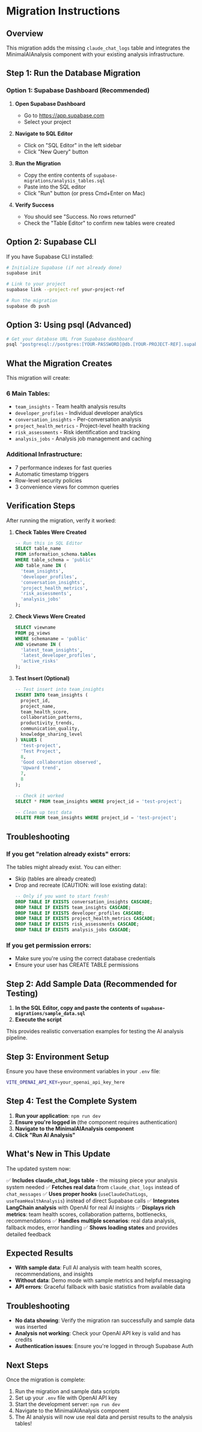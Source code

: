 # Migration Instructions

## Overview
This migration adds the missing `claude_chat_logs` table and integrates the MinimalAIAnalysis component with your existing analysis infrastructure.

## Step 1: Run the Database Migration

### Option 1: Supabase Dashboard (Recommended)

1. **Open Supabase Dashboard**
   - Go to https://app.supabase.com
   - Select your project

2. **Navigate to SQL Editor**
   - Click on "SQL Editor" in the left sidebar
   - Click "New Query" button

3. **Run the Migration**
   - Copy the entire contents of `supabase-migrations/analysis_tables.sql`
   - Paste into the SQL editor
   - Click "Run" button (or press Cmd+Enter on Mac)

4. **Verify Success**
   - You should see "Success. No rows returned"
   - Check the "Table Editor" to confirm new tables were created

## Option 2: Supabase CLI

If you have Supabase CLI installed:

```bash
# Initialize Supabase (if not already done)
supabase init

# Link to your project
supabase link --project-ref your-project-ref

# Run the migration
supabase db push
```

## Option 3: Using psql (Advanced)

```bash
# Get your database URL from Supabase dashboard
psql "postgresql://postgres:[YOUR-PASSWORD]@db.[YOUR-PROJECT-REF].supabase.co:5432/postgres" -f supabase-migrations/analysis_tables.sql
```

## What the Migration Creates

This migration will create:

### 6 Main Tables:
- `team_insights` - Team health analysis results
- `developer_profiles` - Individual developer analytics  
- `conversation_insights` - Per-conversation analysis
- `project_health_metrics` - Project-level health tracking
- `risk_assessments` - Risk identification and tracking
- `analysis_jobs` - Analysis job management and caching

### Additional Infrastructure:
- 7 performance indexes for fast queries
- Automatic timestamp triggers
- Row-level security policies
- 3 convenience views for common queries

## Verification Steps

After running the migration, verify it worked:

1. **Check Tables Were Created**
   ```sql
   -- Run this in SQL Editor
   SELECT table_name 
   FROM information_schema.tables 
   WHERE table_schema = 'public' 
   AND table_name IN (
     'team_insights', 
     'developer_profiles', 
     'conversation_insights',
     'project_health_metrics',
     'risk_assessments',
     'analysis_jobs'
   );
   ```

2. **Check Views Were Created**
   ```sql
   SELECT viewname 
   FROM pg_views 
   WHERE schemaname = 'public' 
   AND viewname IN (
     'latest_team_insights',
     'latest_developer_profiles', 
     'active_risks'
   );
   ```

3. **Test Insert (Optional)**
   ```sql
   -- Test insert into team_insights
   INSERT INTO team_insights (
     project_id, 
     project_name, 
     team_health_score,
     collaboration_patterns,
     productivity_trends,
     communication_quality,
     knowledge_sharing_level
   ) VALUES (
     'test-project',
     'Test Project',
     8,
     'Good collaboration observed',
     'Upward trend',
     7,
     8
   );
   
   -- Check it worked
   SELECT * FROM team_insights WHERE project_id = 'test-project';
   
   -- Clean up test data
   DELETE FROM team_insights WHERE project_id = 'test-project';
   ```

## Troubleshooting

### If you get "relation already exists" errors:
The tables might already exist. You can either:
- Skip (tables are already created)
- Drop and recreate (CAUTION: will lose existing data):
  ```sql
  -- Only if you want to start fresh!
  DROP TABLE IF EXISTS conversation_insights CASCADE;
  DROP TABLE IF EXISTS team_insights CASCADE;
  DROP TABLE IF EXISTS developer_profiles CASCADE;
  DROP TABLE IF EXISTS project_health_metrics CASCADE;
  DROP TABLE IF EXISTS risk_assessments CASCADE;
  DROP TABLE IF EXISTS analysis_jobs CASCADE;
  ```

### If you get permission errors:
- Make sure you're using the correct database credentials
- Ensure your user has CREATE TABLE permissions

## Step 2: Add Sample Data (Recommended for Testing)
1. **In the SQL Editor, copy and paste the contents of `supabase-migrations/sample_data.sql`**
2. **Execute the script**

This provides realistic conversation examples for testing the AI analysis pipeline.

## Step 3: Environment Setup
Ensure you have these environment variables in your `.env` file:
```bash
VITE_OPENAI_API_KEY=your_openai_api_key_here
```

## Step 4: Test the Complete System
1. **Run your application**: `npm run dev`
2. **Ensure you're logged in** (the component requires authentication)
3. **Navigate to the MinimalAIAnalysis component**
4. **Click "Run AI Analysis"**

## What's New in This Update

The updated system now:

✅ **Includes claude_chat_logs table** - the missing piece your analysis system needed
✅ **Fetches real data** from `claude_chat_logs` instead of `chat_messages`
✅ **Uses proper hooks** (`useClaudeChatLogs`, `useTeamHealthAnalysis`) instead of direct Supabase calls
✅ **Integrates LangChain analysis** with OpenAI for real AI insights
✅ **Displays rich metrics**: team health scores, collaboration patterns, bottlenecks, recommendations
✅ **Handles multiple scenarios**: real data analysis, fallback modes, error handling
✅ **Shows loading states** and provides detailed feedback

## Expected Results
- **With sample data**: Full AI analysis with team health scores, recommendations, and insights
- **Without data**: Demo mode with sample metrics and helpful messaging
- **API errors**: Graceful fallback with basic statistics from available data

## Troubleshooting
- **No data showing**: Verify the migration ran successfully and sample data was inserted
- **Analysis not working**: Check your OpenAI API key is valid and has credits
- **Authentication issues**: Ensure you're logged in through Supabase Auth

## Next Steps

Once the migration is complete:
1. Run the migration and sample data scripts
2. Set up your `.env` file with OpenAI API key
3. Start the development server: `npm run dev`
4. Navigate to the MinimalAIAnalysis component
5. The AI analysis will now use real data and persist results to the analysis tables!
